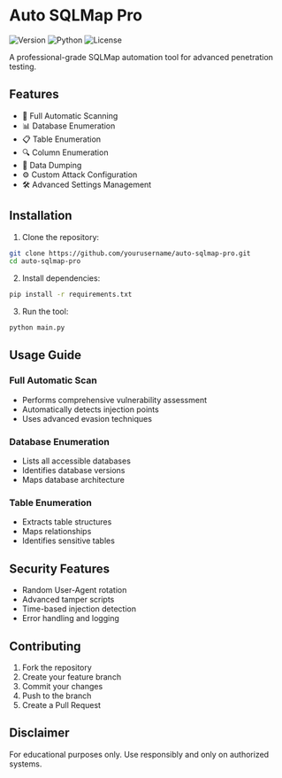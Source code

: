 # Auto SQLMap Pro

![Version](https://img.shields.io/badge/version-2.0-blue)
![Python](https://img.shields.io/badge/python-3.8%2B-green)
![License](https://img.shields.io/badge/license-MIT-red)

A professional-grade SQLMap automation tool for advanced penetration testing.

## Features

- 🚀 Full Automatic Scanning
- 📊 Database Enumeration
- 📋 Table Enumeration
- 🔍 Column Enumeration
- 💾 Data Dumping
- ⚙️ Custom Attack Configuration
- 🛠️ Advanced Settings Management

## Installation

1. Clone the repository:
```bash
git clone https://github.com/yourusername/auto-sqlmap-pro.git
cd auto-sqlmap-pro
```

2. Install dependencies:
```bash
pip install -r requirements.txt
```

3. Run the tool:
```bash
python main.py
```

## Usage Guide

### Full Automatic Scan
- Performs comprehensive vulnerability assessment
- Automatically detects injection points
- Uses advanced evasion techniques

### Database Enumeration
- Lists all accessible databases
- Identifies database versions
- Maps database architecture

### Table Enumeration
- Extracts table structures
- Maps relationships
- Identifies sensitive tables

## Security Features

- Random User-Agent rotation
- Advanced tamper scripts
- Time-based injection detection
- Error handling and logging

## Contributing

1. Fork the repository
2. Create your feature branch
3. Commit your changes
4. Push to the branch
5. Create a Pull Request

## Disclaimer

For educational purposes only. Use responsibly and only on authorized systems.
